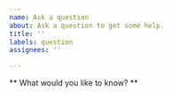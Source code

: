 ```yaml
---
name: Ask a question
about: Ask a question to get some help.
title: ''
labels: question
assignees: ''

---
```


** What would you like to know? **
